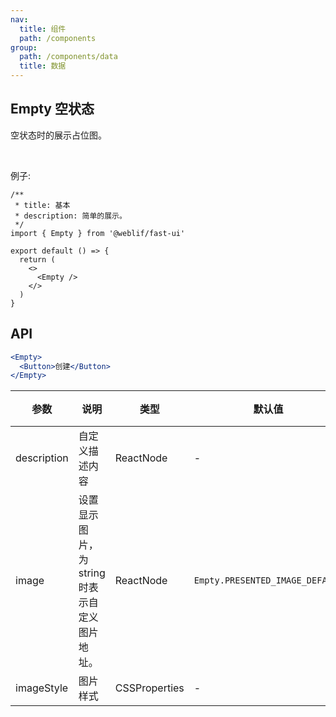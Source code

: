 ```yaml
---
nav:
  title: 组件
  path: /components
group:
  path: /components/data
  title: 数据
---
```


## Empty 空状态

空状态时的展示占位图。

<br />

例子:

```tsx
/**
 * title: 基本
 * description: 简单的展示。
 */
import { Empty } from '@weblif/fast-ui'

export default () => {
  return (
    <>
      <Empty />
    </>
  )
}
```

## API

```jsx | pure
<Empty>
  <Button>创建</Button>
</Empty>
```

| 参数        | 说明                                           | 类型          | 默认值                          | 版本 |
| ----------- | ---------------------------------------------- | ------------- | ------------------------------- | ---- |
| description | 自定义描述内容                                 | ReactNode     | -                               |      |
| image       | 设置显示图片，为 string 时表示自定义图片地址。 | ReactNode     | `Empty.PRESENTED_IMAGE_DEFAULT` |      |
| imageStyle  | 图片样式                                       | CSSProperties | -                               |      |
